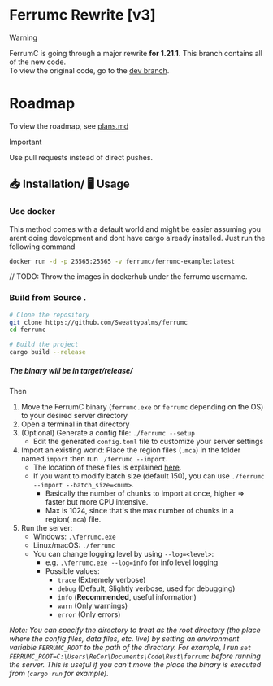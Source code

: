 # Ferrumc Rewrite [v3]

> [!WARNING]
> FerrumC is going through a major rewrite **for 1.21.1**. This branch contains all of the new code.\
> To view the original code, go to the [dev branch](https://github.com/ferrumc-rs/ferrumc/tree/dev).

# Roadmap
To view the roadmap, see [plans.md](assets/plans/plans.md)

> [!IMPORTANT]
> Use pull requests instead of direct pushes.

## 📥 Installation/ 🖥️ Usage
### Use docker

This method comes with a default world and might be easier assuming you arent doing development and dont have cargo already installed. Just run the following command 
```bash
docker run -d -p 25565:25565 -v ferrumc/ferrumc-example:latest
```


// TODO: Throw the images in dockerhub under the ferrumc username.

### Build from Source .

```bash
# Clone the repository
git clone https://github.com/Sweattypalms/ferrumc
cd ferrumc

# Build the project
cargo build --release
```

##### The binary will be in target/release/

Then 

1. Move the FerrumC binary (`ferrumc.exe` or `ferrumc` depending on the OS) to your desired server directory
2. Open a terminal in that directory
3. (Optional) Generate a config file: `./ferrumc --setup`
    - Edit the generated `config.toml` file to customize your server settings
4. Import an existing world: Place the region files (`.mca`) in the folder named `import` then run
   `./ferrumc --import`.
   - The location of these files is explained [here](https://minecraft.wiki/w/Region_file_format#Location).
   - If you want to modify batch size (default 150), you can use `./ferrumc --import --batch_size=<num>`.
     - Basically the number of chunks to import at once, higher => faster but more CPU intensive.
     - Max is 1024, since that's the max number of chunks in a region(`.mca`) file.
5. Run the server:
    - Windows: `.\ferrumc.exe`
    - Linux/macOS: `./ferrumc`
    - You can change logging level by using `--log=<level>`:
      - e.g. `.\ferrumc.exe --log=info` for info level logging
      - Possible values:
        - `trace` (Extremely verbose)
        - `debug` (Default, Slightly verbose, used for debugging)
        - `info` (**Recommended**, useful information)
        - `warn` (Only warnings)
        - `error` (Only errors)

*Note: You can specify the directory to treat as the root directory (the place where the config files, data files,
etc. live) by setting an environment variable `FERRUMC_ROOT` to the path of the directory. For example, I run
`set FERRUMC_ROOT=C:\Users\ReCor\Documents\Code\Rust\ferrumc` before running the server. This is useful if you
can't move the place the binary is executed from (`cargo run` for example).*

